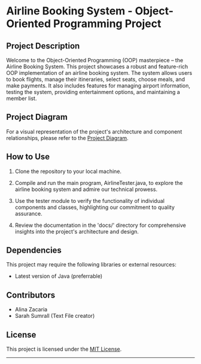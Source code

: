 # Airline Booking System - Object-Oriented Programming Project

## Project Description

Welcome to the Object-Oriented Programming (OOP) masterpiece – the Airline Booking System. This project showcases a robust and feature-rich OOP implementation of an airline booking system. The system allows users to book flights, manage their itineraries, select seats, choose meals, and make payments. It also includes features for managing airport information, testing the system, providing entertainment options, and maintaining a member list.

## Project Diagram

For a visual representation of the project's architecture and component relationships, please refer to the [Project Diagram](lucid.app/lucidchart/b100910d-d5a3-4d1c-b421-6244d54e588e/edit?viewport_loc=-3511%2C-607%2C3032%2C1723%2C0_0&invitationId=inv_29b2219a-06f2-40b7-bdce-feee60544ba1).

## How to Use

1. Clone the repository to your local machine.

2. Compile and run the main program, AirlineTester.java, to explore the airline booking system and admire our technical prowess.

3. Use the tester module to verify the functionality of individual components and classes, highlighting our commitment to quality assurance.

4. Review the documentation in the 'docs/' directory for comprehensive insights into the project's architecture and design.

## Dependencies

This project may require the following libraries or external resources:

- Latest version of Java (preferrable)

## Contributors

- Alina Zacaria
- Sarah Sumrall (Text File creator)

## License

This project is licensed under the [MIT License](LICENSE).

---
